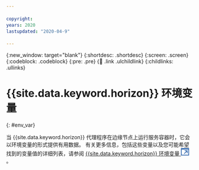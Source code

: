 ```yaml
---

copyright:
years: 2020
lastupdated: "2020-04-9"

---
```


{:new_window: target="blank"}
{:shortdesc: .shortdesc}
{:screen: .screen}
{:codeblock: .codeblock}
{:pre: .pre}
{:child: .link .ulchildlink}
{:childlinks: .ullinks}

# {{site.data.keyword.horizon}} 环境变量
{: #env_var}

当 {{site.data.keyword.horizon}} 代理程序在边缘节点上运行服务容器时，它会以环境变量的形式提供有用数据。 有关更多信息，包括这些变量以及您可能希望找到的变量值的详细列表，请参阅 [{{site.data.keyword.horizon}} 环境变量 ![在新选项卡中打开](../../images/icons/launch-glyph.svg "在新选项卡中打开")](https://github.com/open-horizon/anax/blob/master/doc/managed_workloads.md)。
